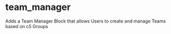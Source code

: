 # team_manager
Adds a Team Manager Block that allows Users to create and manage Teams based on c5 Groups
